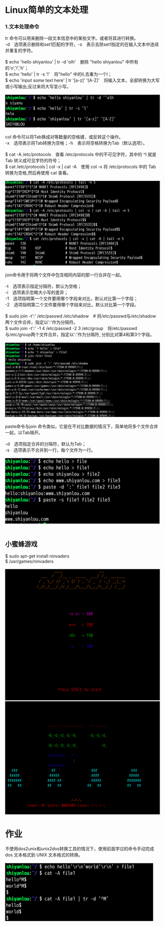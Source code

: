 # Linux简单的文本处理
### 1.文本处理命令
tr 命令可以用来删除一段文本信息中的某些文字。或者将其进行转换。<br>
-d　选项表示删除和set1匹配的字符，-s　表示去除set1指定的在输入文本中连续并重复的字符。<br><br>
$ echo 'hello shiyanlou' | tr -d 'olh'　删除 "hello shiyanlou" 中所有的'o','l','h'；<br>
$ echo 'hello' | tr -s 'l'　将"hello" 中的ll,去重为一个l；<br>
$ echo 'input some text here' | tr '[a-z]' '[A-Z]'　将输入文本，全部转换为大写或小写输出;反过来将大写变小写。<br><br>
![text](https://github.com/asdLingDe/hellow-world/blob/master/%E5%87%8C%E5%BE%B7/20.png?raw=true)<br><br>
col 命令可以将Tab换成对等数量的空格键，或反转这个操作。<br>
-x　选项表示将Tab转换为空格；-h　表示将空格转换为Tab（默认选项）。<br><br>
$ cat -A /etc/protocols　查看 /etc/protocols 中的不可见字符，其中的 ^I 就是 Tab 转义成可见字符的符号；<br>
$ cat /etc/protocols | col -x | cat -A　使用 col -x 将 /etc/protocols 中的 Tab 转换为空格,然后再使用 cat 查看。<br><br>
![text](https://github.com/asdLingDe/hellow-world/blob/master/%E5%87%8C%E5%BE%B7/21.png?raw=true)<br><br>
join命令用于将两个文件中包含相同内容的那一行合并在一起。<br><br>
-t　选项表示指定分隔符，默认为空格；<br>
-i　选项表示忽略大小写的差异；<br>
-1　选项指明第一个文件要用哪个字段来对比，默认对比第一个字段；<br>
-2　选项指明第二个文件要用哪个字段来对比，默认对比第一个字段。<br><br>
$ sudo join -t':' /etc/passwd /etc/shadow　# 将/etc/passwd与/etc/shadow两个文件合并，指定以':'作为分隔符。<br>
$ sudo join -t':' -1 4 /etc/passwd -2 3 /etc/group　将/etc/passwd与/etc/group两个文件合并，指定以':'作为分隔符, 分别比对第4和第3个字段。<br><br>
![text](https://github.com/asdLingDe/hellow-world/blob/master/%E5%87%8C%E5%BE%B7/22.png?raw=true)<br><br>
paste命令与join 命令类似，它是在不对比数据的情况下，简单地将多个文件合并一起，以Tab隔开。<br><br>
-d　选项指定合并的分隔符，默认为Tab；<br>
-s　选项表示不合并到一行，每个文件为一行。<br><br>
![text](https://github.com/asdLingDe/hellow-world/blob/master/%E5%87%8C%E5%BE%B7/23.png?raw=true)<br><br>
## 小蜜蜂游戏
$ sudo apt-get install ninvaders <br>
$ /usr/games/ninvaders<br><br>
![text](https://github.com/asdLingDe/hellow-world/blob/master/%E5%87%8C%E5%BE%B7/24.png?raw=true)<br>
![text](https://github.com/asdLingDe/hellow-world/blob/master/%E5%87%8C%E5%BE%B7/25.png?raw=true)<br>
# 作业
不使用dos2unix和unix2dos转换工具的情况下，使用前面学过的命令手动完成 dos 文本格式到 UNIX 文本格式的转换。<br><br>
![text](https://github.com/asdLingDe/hellow-world/blob/master/%E5%87%8C%E5%BE%B7/26.png?raw=true)
